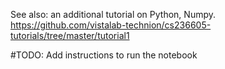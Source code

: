 See also: an additional tutorial on Python, Numpy.
https://github.com/vistalab-technion/cs236605-tutorials/tree/master/tutorial1

#TODO: Add instructions to run the notebook
